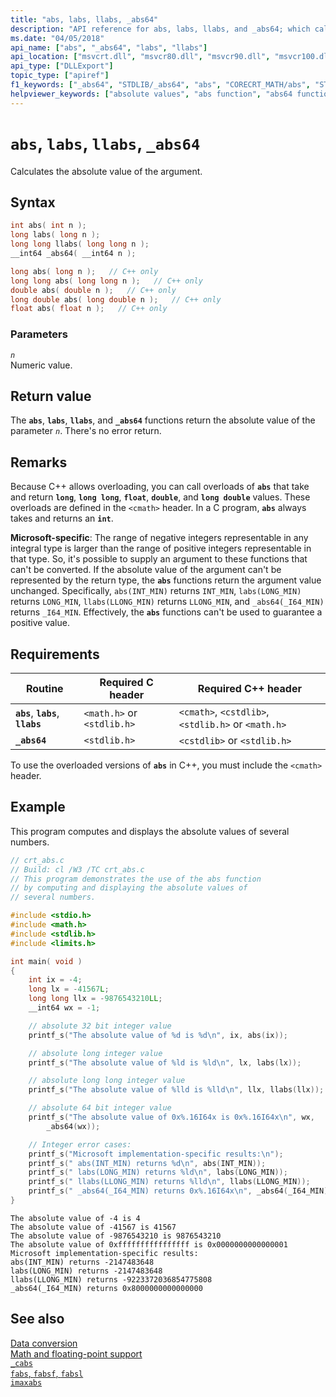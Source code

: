 ```yaml
---
title: "abs, labs, llabs, _abs64"
description: "API reference for abs, labs, llabs, and _abs64; which calculates the absolute value of a value."
ms.date: "04/05/2018"
api_name: ["abs", "_abs64", "labs", "llabs"]
api_location: ["msvcrt.dll", "msvcr80.dll", "msvcr90.dll", "msvcr100.dll", "msvcr100_clr0400.dll", "msvcr110.dll", "msvcr110_clr0400.dll", "msvcr120.dll", "msvcr120_clr0400.dll", "ucrtbase.dll", "api-ms-win-crt-utility-l1-1-0.dll"]
api_type: ["DLLExport"]
topic_type: ["apiref"]
f1_keywords: ["_abs64", "STDLIB/_abs64", "abs", "CORECRT_MATH/abs", "STDLIB/abs", "CSTDLIB/abs", "labs", "CORECRT_MATH/labs", "llabs", "CORECRT_MATH/llabs"]
helpviewer_keywords: ["absolute values", "abs function", "abs64 function", "_abs64 function", "calculating absolute values"]
---
```

# `abs`, `labs`, `llabs`, `_abs64`

Calculates the absolute value of the argument.

## Syntax

```C
int abs( int n );
long labs( long n );
long long llabs( long long n );
__int64 _abs64( __int64 n );
```

```cpp
long abs( long n );   // C++ only
long long abs( long long n );   // C++ only
double abs( double n );   // C++ only
long double abs( long double n );   // C++ only
float abs( float n );   // C++ only
```

### Parameters

*`n`*\
Numeric value.

## Return value

The **`abs`**, **`labs`**, **`llabs`**, and **`_abs64`** functions return the absolute value of the parameter *`n`*. There's no error return.

## Remarks

Because C++ allows overloading, you can call overloads of **`abs`** that take and return **`long`**, **`long long`**, **`float`**, **`double`**, and **`long double`** values. These overloads are defined in the `<cmath>` header. In a C program, **`abs`** always takes and returns an **`int`**.

**Microsoft-specific**: The range of negative integers representable in any integral type is larger than the range of positive integers representable in that type. So, it's possible to supply an argument to these functions that can't be converted. If the absolute value of the argument can't be represented by the return type, the **`abs`** functions return the argument value unchanged. Specifically, `abs(INT_MIN)` returns `INT_MIN`, `labs(LONG_MIN)` returns `LONG_MIN`, `llabs(LLONG_MIN)` returns `LLONG_MIN`, and `_abs64(_I64_MIN)` returns `_I64_MIN`. Effectively, the **`abs`** functions can't be used to guarantee a positive value.

## Requirements

| Routine | Required C header | Required C++ header |
|---|---|---|
| **`abs`**, **`labs`**, **`llabs`** | `<math.h>` or `<stdlib.h>` | `<cmath>`, `<cstdlib>`, `<stdlib.h>` or `<math.h>` |
| **`_abs64`** | `<stdlib.h>` | `<cstdlib>` or `<stdlib.h>` |

To use the overloaded versions of **`abs`** in C++, you must include the `<cmath>` header.

## Example

This program computes and displays the absolute values of several numbers.

```C
// crt_abs.c
// Build: cl /W3 /TC crt_abs.c
// This program demonstrates the use of the abs function
// by computing and displaying the absolute values of
// several numbers.

#include <stdio.h>
#include <math.h>
#include <stdlib.h>
#include <limits.h>

int main( void )
{
    int ix = -4;
    long lx = -41567L;
    long long llx = -9876543210LL;
    __int64 wx = -1;

    // absolute 32 bit integer value
    printf_s("The absolute value of %d is %d\n", ix, abs(ix));

    // absolute long integer value
    printf_s("The absolute value of %ld is %ld\n", lx, labs(lx));

    // absolute long long integer value
    printf_s("The absolute value of %lld is %lld\n", llx, llabs(llx));

    // absolute 64 bit integer value
    printf_s("The absolute value of 0x%.16I64x is 0x%.16I64x\n", wx,
        _abs64(wx));

    // Integer error cases:
    printf_s("Microsoft implementation-specific results:\n");
    printf_s(" abs(INT_MIN) returns %d\n", abs(INT_MIN));
    printf_s(" labs(LONG_MIN) returns %ld\n", labs(LONG_MIN));
    printf_s(" llabs(LLONG_MIN) returns %lld\n", llabs(LLONG_MIN));
    printf_s(" _abs64(_I64_MIN) returns 0x%.16I64x\n", _abs64(_I64_MIN));
}
```

```Output
The absolute value of -4 is 4
The absolute value of -41567 is 41567
The absolute value of -9876543210 is 9876543210
The absolute value of 0xffffffffffffffff is 0x0000000000000001
Microsoft implementation-specific results:
abs(INT_MIN) returns -2147483648
labs(LONG_MIN) returns -2147483648
llabs(LLONG_MIN) returns -9223372036854775808
_abs64(_I64_MIN) returns 0x8000000000000000
```

## See also

[Data conversion](../data-conversion.md)\
[Math and floating-point support](../floating-point-support.md)\
[`_cabs`](cabs.md)\
[`fabs`, `fabsf`, `fabsl`](fabs-fabsf-fabsl.md)\
[`imaxabs`](imaxabs.md)
